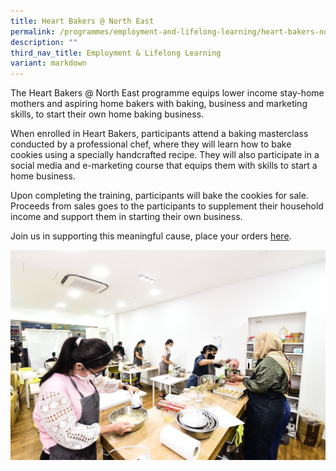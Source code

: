 ```yaml
---
title: Heart Bakers @ North East
permalink: /programmes/employment-and-lifelong-learning/heart-bakers-north-east/
description: ""
third_nav_title: Employment & Lifelong Learning
variant: markdown
---
```

The Heart Bakers @ North East programme equips lower income stay-home mothers and aspiring home bakers with baking, business and marketing skills, to start their own home baking business.

When enrolled in Heart Bakers, participants attend a baking masterclass conducted by a professional chef, where they will learn how to bake cookies using a specially handcrafted recipe. They will also participate in a social media and e-marketing course that equips them with skills to start a home business.

Upon completing the training, participants will bake the cookies for sale. Proceeds from sales goes to the participants to supplement their household income and support them in starting their own business.

Join us in supporting this meaningful cause, place your orders  [here](https://go.gov.sg/hborder).

![](/images/Programmes/Employment%20&%20Lifelong%20Learning/Heart%20Bakers%20@%20North%20East.jpg)